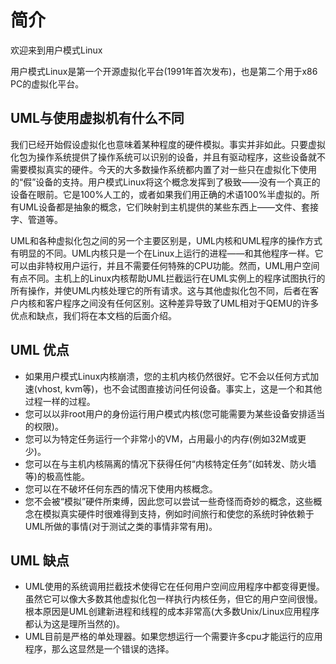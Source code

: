 # 简介

欢迎来到用户模式Linux

用户模式Linux是第一个开源虚拟化平台(1991年首次发布)，也是第二个用于x86 PC的虚拟化平台。

## UML与使用虚拟机有什么不同

我们已经开始假设虚拟化也意味着某种程度的硬件模拟。事实并非如此。只要虚拟化包为操作系统提供了操作系统可以识别的设备，并且有驱动程序，这些设备就不需要模拟真实的硬件。今天的大多数操作系统都内置了对一些只在虚拟化下使用的“假”设备的支持。用户模式Linux将这个概念发挥到了极致——没有一个真正的设备在眼前。它是100%人工的，或者如果我们用正确的术语100%半虚拟的。所有UML设备都是抽象的概念，它们映射到主机提供的某些东西上——文件、套接字、管道等。

UML和各种虚拟化包之间的另一个主要区别是，UML内核和UML程序的操作方式有明显的不同。UML内核只是一个在Linux上运行的进程——和其他程序一样。它可以由非特权用户运行，并且不需要任何特殊的CPU功能。然而，UML用户空间有点不同。主机上的Linux内核帮助UML拦截运行在UML实例上的程序试图执行的所有操作，并使UML内核处理它的所有请求。这与其他虚拟化包不同，后者在客户内核和客户程序之间没有任何区别。这种差异导致了UML相对于QEMU的许多优点和缺点，我们将在本文档的后面介绍。

## UML 优点

- 如果用户模式Linux内核崩溃，您的主机内核仍然很好。它不会以任何方式加速(vhost, kvm等)，也不会试图直接访问任何设备。事实上，这是一个和其他过程一样的过程。
- 您可以以非root用户的身份运行用户模式内核(您可能需要为某些设备安排适当的权限)。
- 您可以为特定任务运行一个非常小的VM，占用最小的内存(例如32M或更少)。
- 您可以在与主机内核隔离的情况下获得任何“内核特定任务”(如转发、防火墙等)的极高性能。
- 您可以在不破坏任何东西的情况下使用内核概念。
- 您不会被“模拟”硬件所束缚，因此您可以尝试一些奇怪而奇妙的概念，这些概念在模拟真实硬件时很难得到支持，例如时间旅行和使您的系统时钟依赖于UML所做的事情(对于测试之类的事情非常有用)。

## UML 缺点

- UML使用的系统调用拦截技术使得它在任何用户空间应用程序中都变得更慢。虽然它可以像大多数其他虚拟化包一样执行内核任务，但它的用户空间很慢。根本原因是UML创建新进程和线程的成本非常高(大多数Unix/Linux应用程序都认为这是理所当然的)。
- UML目前是严格的单处理器。如果您想运行一个需要许多cpu才能运行的应用程序，那么这显然是一个错误的选择。

